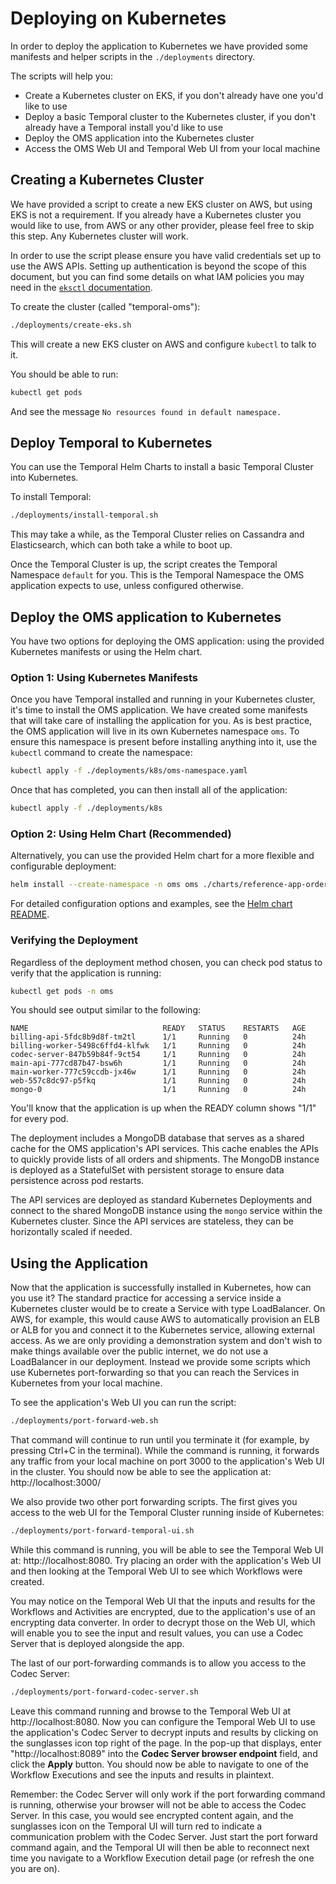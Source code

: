 # Deploying on Kubernetes

In order to deploy the application to Kubernetes we have provided some manifests and helper scripts in the `./deployments` directory.

The scripts will help you:
- Create a Kubernetes cluster on EKS, if you don't already have one you'd like to use
- Deploy a basic Temporal cluster to the Kubernetes cluster, if you don't already have a Temporal install you'd like to use
- Deploy the OMS application into the Kubernetes cluster
- Access the OMS Web UI and Temporal Web UI from your local machine

## Creating a Kubernetes Cluster

We have provided a script to create a new EKS cluster on AWS, but using EKS is not a requirement. If you already have a Kubernetes cluster you would like to use, from AWS or any other provider, please feel free to skip this step. Any Kubernetes cluster will work.

In order to use the script please ensure you have valid credentials set up to use the AWS APIs. Setting up authentication is beyond the scope of this document, but you can find some details on what IAM policies you may need in the [`eksctl` documentation](https://eksctl.io/usage/minimum-iam-policies/).

To create the cluster (called "temporal-oms"):

```sh
./deployments/create-eks.sh
```

This will create a new EKS cluster on AWS and configure `kubectl` to talk to it.

You should be able to run:

```sh
kubectl get pods
```

And see the message `No resources found in default namespace.`

## Deploy Temporal to Kubernetes

You can use the Temporal Helm Charts to install a basic Temporal 
Cluster into Kubernetes.

To install Temporal:

```sh
./deployments/install-temporal.sh
```

This may take a while, as the Temporal Cluster relies on Cassandra
and Elasticsearch, which can both take a while to boot up.

Once the Temporal Cluster is up, the script creates the Temporal 
Namespace `default` for you. This is the Temporal Namespace the OMS 
application expects to use, unless configured otherwise.

## Deploy the OMS application to Kubernetes

You have two options for deploying the OMS application: using the provided Kubernetes manifests or using the Helm chart.

### Option 1: Using Kubernetes Manifests

Once you have Temporal installed and running in your Kubernetes 
cluster, it's time to install the OMS application. We have created 
some manifests that will take care of installing the application for 
you. As is best practice, the OMS application will live in its own 
Kubernetes namespace `oms`. To ensure this namespace is present before 
installing anything into it, use the `kubectl` command to create
the namespace:

```sh
kubectl apply -f ./deployments/k8s/oms-namespace.yaml
```

Once that has completed, you can then install all of the application:

```sh
kubectl apply -f ./deployments/k8s
```

### Option 2: Using Helm Chart (Recommended)

Alternatively, you can use the provided Helm chart for a more flexible and configurable deployment:

```sh
helm install --create-namespace -n oms oms ./charts/reference-app-orders-go
```

For detailed configuration options and examples, see the [Helm chart README](../charts/reference-app-orders-go/README.md).

### Verifying the Deployment

Regardless of the deployment method chosen, you can check pod status to verify that the application is running:

```sh
kubectl get pods -n oms
```

You should see output similar to the following:

```
NAME                              READY   STATUS    RESTARTS   AGE
billing-api-5fdc8b9d8f-tm2tl      1/1     Running   0          24h
billing-worker-5498c6ffd4-klfwk   1/1     Running   0          24h
codec-server-847b59b84f-9ct54     1/1     Running   0          24h
main-api-777cd87b47-bsw6h         1/1     Running   0          24h
main-worker-777c59ccdb-jx46w      1/1     Running   0          24h
web-557c8dc97-p5fkq               1/1     Running   0          24h
mongo-0                           1/1     Running   0          24h
```

You'll know that the application is up when the READY column shows
"1/1" for every pod.

The deployment includes a MongoDB database that serves as a shared cache 
for the OMS application's API services. This cache enables the APIs to 
quickly provide lists of all orders and shipments. The MongoDB instance 
is deployed as a StatefulSet with persistent storage to ensure data 
persistence across pod restarts.

The API services are deployed as standard Kubernetes Deployments and 
connect to the shared MongoDB instance using the `mongo` service within 
the Kubernetes cluster. Since the API services are stateless, they can be horizontally 
scaled if needed.

## Using the Application

Now that the application is successfully installed in Kubernetes, how 
can you use it? The standard practice for accessing a service inside a 
Kubernetes cluster would be to create a Service with type LoadBalancer. 
On AWS, for example, this would cause AWS to automatically provision an 
ELB or ALB for you and connect it to the Kubernetes service, allowing 
external access. As we are only providing a demonstration system and 
don't wish to make things available over the public internet, we do not 
use a LoadBalancer in our deployment. Instead we provide some scripts 
which use Kubernetes port-forwarding so that you can reach the Services 
in Kubernetes from your local machine.

To see the application's Web UI you can run the script:

```sh
./deployments/port-forward-web.sh
```

That command will continue to run until you terminate it (for example, 
by pressing Ctrl+C in the terminal). While the command is running, it 
forwards any traffic from your local machine on port 3000 to the 
application's Web UI in the cluster. You should now be able to see the 
application at: http://localhost:3000/

We also provide two other port forwarding scripts. The first gives you 
access to the web UI for the Temporal Cluster running inside of 
Kubernetes:

```sh
./deployments/port-forward-temporal-ui.sh
```

While this command is running, you will be able to see the Temporal 
Web UI at: http://localhost:8080. Try placing an order with the 
application's Web UI and then looking at the Temporal Web UI to see 
which Workflows were created.

You may notice on the Temporal Web UI that the inputs and results for 
the Workflows and Activities are encrypted, due to the application's 
use of an encrypting data converter. In order to decrypt those on the 
Web UI, which will enable you to see the input and result values, you 
can use a Codec Server that is deployed alongside the app.

The last of our port-forwarding commands is to allow you access to the 
Codec Server:

```sh
./deployments/port-forward-codec-server.sh
```

Leave this command running and browse to the Temporal Web UI at 
http://localhost:8080. Now you can configure the Temporal Web UI to 
use the application's Codec Server to decrypt inputs and results by 
clicking on the sunglasses icon top right of the page. In the pop-up 
that displays, enter "http://localhost:8089" into the **Codec Server 
browser endpoint** field, and click the **Apply** button. You should 
now be able to navigate to one of the Workflow Executions and see the 
inputs and results in plaintext. 

Remember: the Codec Server will only work if the port forwarding 
command is running, otherwise your browser will not be able to access 
the Codec Server. In this case, you would see encrypted content again, 
and the sunglasses icon on the Temporal UI will turn red to indicate a 
communication problem with the Codec Server. Just start the port 
forward command again, and the Temporal UI will then be able to 
reconnect next time you navigate to a Workflow Execution detail page 
(or refresh the one you are on).
